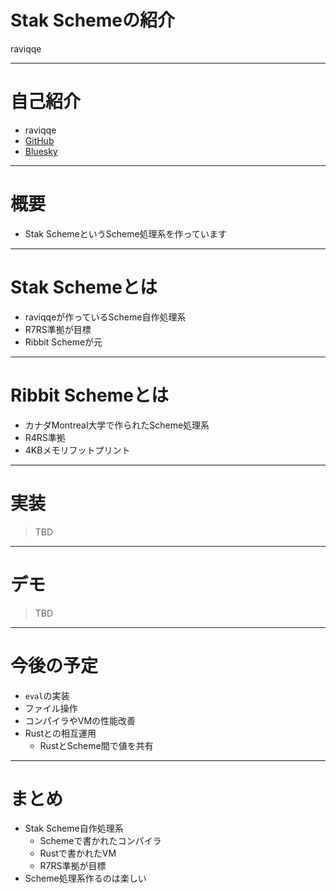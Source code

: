 # Stak Schemeの紹介

raviqqe

---

# 自己紹介

- raviqqe
- [GitHub](https://github.com/raviqqe)
- [Bluesky](https://bsky.app/profile/raviqqe.bsky.social)

---

# 概要

- Stak SchemeというScheme処理系を作っています

---

# Stak Schemeとは

- raviqqeが作っているScheme自作処理系
- R7RS準拠が目標
- Ribbit Schemeが元

---

# Ribbit Schemeとは

- カナダMontreal大学で作られたScheme処理系
- R4RS準拠
- 4KBメモリフットプリント

---

# 実装

> TBD

---

# デモ

> TBD

---

# 今後の予定

- `eval`の実装
- ファイル操作
- コンパイラやVMの性能改善
- Rustとの相互運用
  - RustとScheme間で値を共有

---

# まとめ

- Stak Scheme自作処理系
  - Schemeで書かれたコンパイラ
  - Rustで書かれたVM
  - R7RS準拠が目標
- Scheme処理系作るのは楽しい
